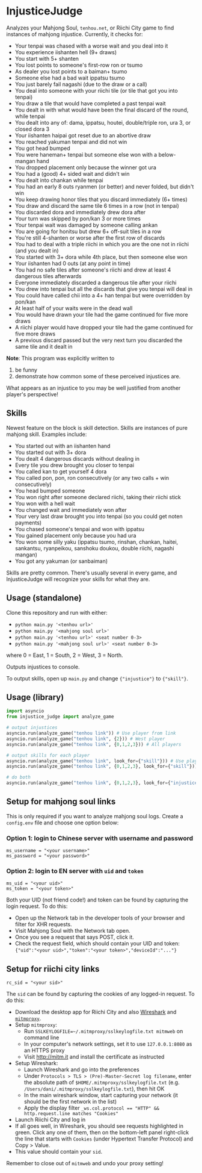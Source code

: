 # InjusticeJudge

Analyzes your Mahjong Soul, `tenhou.net`, or Riichi City game to find instances of mahjong injustice. Currently, it checks for:

- Your tenpai was chased with a worse wait and you deal into it
- You experience iishanten hell (9+ draws)
- You start with 5+ shanten
- You lost points to someone's first-row ron or tsumo
- As dealer you lost points to a baiman+ tsumo
- Someone else had a bad wait ippatsu tsumo
- You just barely fail nagashi (due to the draw or a call)
- You deal into someone with your riichi tile (or tile that got you into tenpai)
- You draw a tile that would have completed a past tenpai wait
- You dealt in with what would have been the final discard of the round, while tenpai
- You dealt into any of: dama, ippatsu, houtei, double/triple ron, ura 3, or closed dora 3
- Your iishanten haipai got reset due to an abortive draw
- You reached yakuman tenpai and did not win
- You got head bumped
- You were haneman+ tenpai but someone else won with a below-mangan hand
- You dropped placement only because the winner got ura
- You had a (good) 4+ sided wait and didn't win
- You dealt into chankan while tenpai
- You had an early 8 outs ryanmen (or better) and never folded, but didn't win
- You keep drawing honor tiles that you discard immediately (6+ times)
- You draw and discard the same tile 6 times in a row (not in tenpai)
- You discarded dora and immediately drew dora after
- Your turn was skipped by pon/kan 3 or more times
- Your tenpai wait was damaged by someone calling ankan
- You are going for honitsu but drew 6+ off-suit tiles in a row
- You're still 4-shanten or worse after the first row of discards
- You had to deal with a triple riichi in which you are the one not in riichi (and you dealt in)
- You started with 3+ dora while 4th place, but then someone else won
- Your iishanten had 0 outs (at any point in time)
- You had no safe tiles after someone's riichi and drew at least 4 dangerous tiles afterwards
- Everyone immediately discarded a dangerous tile after your riichi
- You drew into tenpai but all the discards that give you tenpai will deal in
- You could have called chii into a 4+ han tenpai but were overridden by pon/kan
- At least half of your waits were in the dead wall
- You would have drawn your tile had the game continued for five more draws
- A riichi player would have dropped your tile had the game continued for five more draws
- A previous discard passed but the very next turn you discarded the same tile and it dealt in

__Note__: This program was explicitly written to

1) be funny
2) demonstrate how common some of these perceived injustices are.

What appears as an injustice to you may be well justified from another player's perspective!

## Skills

Newest feature on the block is skill detection. Skills are instances of pure mahjong skill. Examples include:

- You started out with an iishanten hand
- You started out with 3+ dora
- You dealt 4 dangerous discards without dealing in
- Every tile you drew brought you closer to tenpai
- You called kan to get yourself 4 dora
- You called pon, pon, ron consecutively (or any two calls + win consecutively)
- You head bumped someone
- You won right after someone declared riichi, taking their riichi stick
- You won with a hell wait
- You changed wait and immediately won after
- Your very last draw brought you into tenpai (so you could get noten payments)
- You chased someone's tenpai and won with ippatsu
- You gained placement only because you had ura
- You won some silly yaku (ippatsu tsumo, rinshan, chankan, haitei, sankantsu, ryanpeikou, sanshoku doukou, double riichi, nagashi mangan)
- You got any yakuman (or sanbaiman)

Skills are pretty common. There's usually several in every game, and InjusticeJudge will recognize your skills for what they are.

## Usage (standalone)

Clone this repository and run with either:

- `python main.py '<tenhou url>'`
- `python main.py '<mahjong soul url>'`
- `python main.py '<tenhou url>' <seat number 0-3>`
- `python main.py '<mahjong soul url>' <seat number 0-3>`

where 0 = East, 1 = South, 2 = West, 3 = North.

Outputs injustices to console.

To output skills, open up `main.py` and change `{"injustice"}` to `{"skill"}`.

## Usage (library)

```python
import asyncio
from injustice_judge import analyze_game

# output injustices
asyncio.run(analyze_game("tenhou link")) # Use player from link
asyncio.run(analyze_game("tenhou link", {2})) # West player
asyncio.run(analyze_game("tenhou link", {0,1,2,3})) # All players

# output skills for each player
asyncio.run(analyze_game("tenhou link", look_for={"skill"})) # Use player from link
asyncio.run(analyze_game("tenhou link", {0,1,2,3}, look_for={"skill"})) # All players

# do both
asyncio.run(analyze_game("tenhou link", {0,1,2,3}, look_for={"injustice", "skill"}))
```

## Setup for mahjong soul links

This is only required if you want to analyze mahjong soul logs. Create a `config.env` file and choose one option below:

### Option 1: login to Chinese server with username and password

    ms_username = "<your username>"
    ms_password = "<your password>"

### Option 2: login to EN server with `uid` and `token`

    ms_uid = "<your uid>"
    ms_token = "<your token>"

Both your UID (not friend code!) and token can be found by capturing the login request.
To do this:

- Open up the Network tab in the developer tools of your browser and filter for XHR requests.
- Visit Mahjong Soul with the Network tab open.
- Once you see a request that says POST, click it.
- Check the request field, which should contain your UID and token: `{"uid":"<your uid>","token":"<your token>","deviceId":"..."}`

## Setup for riichi city links

    rc_sid = "<your sid>"

The `sid` can be found by capturing the cookies of any logged-in request.
To do this:

- Download the desktop app for Riichi City and also [Wireshark](https://www.wireshark.org/) and [`mitmproxy`](https://mitmproxy.org/).
- Setup `mitmproxy`:
  + Run `SSLKEYLOGFILE=~/.mitmproxy/sslkeylogfile.txt mitmweb` on command line
  + In your computer's network settings, set it to use `127.0.0.1:8080` as an HTTPS proxy
  + Visit <http://mitm.it> and install the certificate as instructed
- Setup Wireshark:
  + Launch Wireshark and go into the preferences
  + Under `Protocols > TLS > (Pre)-Master-Secret log filename`, enter the absolute path of `$HOME/.mitmproxy/sslkeylogfile.txt` (e.g. `/Users/dani/.mitmproxy/sslkeylogfile.txt`), then hit OK
  + In the main wireshark window, start capturing your network (it should be the first network in the list)
  + Apply the display filter `_ws.col.protocol == "HTTP" && http.request.line matches "Cookies"`
- Launch Riichi City and log in
- If all goes well, in Wireshark, you should see requests highlighted in green. Click any one of them, then on the bottom-left panel right-click the line that starts with `Cookies` (under Hypertext Transfer Protocol) and Copy > Value.
- This value should contain your `sid`.

Remember to close out of `mitmweb` and undo your proxy setting!

